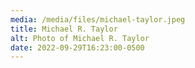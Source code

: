 ```yaml
---
media: /media/files/michael-taylor.jpeg
title: Michael R. Taylor
alt: Photo of Michael R. Taylor
date: 2022-09-29T16:23:00-0500
---
```

